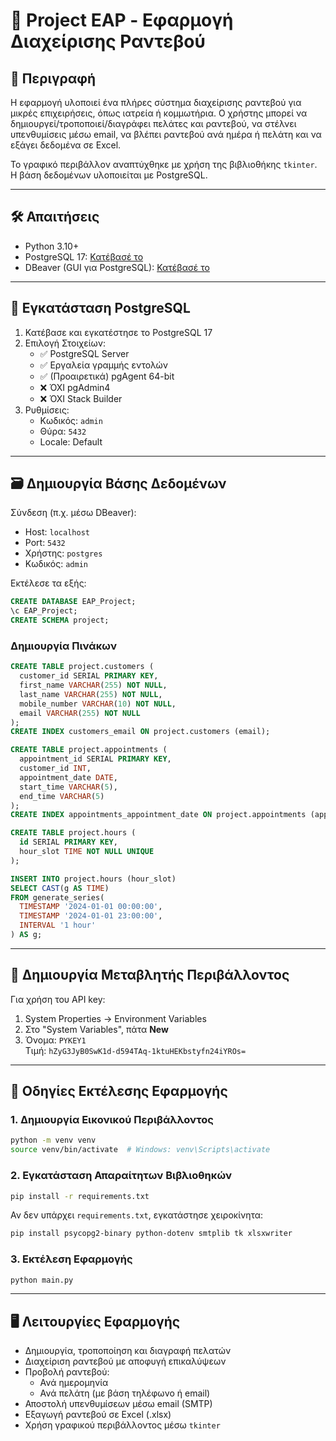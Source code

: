 
# 📘 Project EAP - Εφαρμογή Διαχείρισης Ραντεβού

## 📝 Περιγραφή

Η εφαρμογή υλοποιεί ένα πλήρες σύστημα διαχείρισης ραντεβού για μικρές επιχειρήσεις, όπως ιατρεία ή κομμωτήρια. Ο χρήστης μπορεί να δημιουργεί/τροποποιεί/διαγράφει πελάτες και ραντεβού, να στέλνει υπενθυμίσεις μέσω email, να βλέπει ραντεβού ανά ημέρα ή πελάτη και να εξάγει δεδομένα σε Excel.

Το γραφικό περιβάλλον αναπτύχθηκε με χρήση της βιβλιοθήκης `tkinter`. Η βάση δεδομένων υλοποιείται με PostgreSQL.

---

## 🛠 Απαιτήσεις

- Python 3.10+
- PostgreSQL 17: [Κατέβασέ το](https://www.postgresql.org/download/)
- DBeaver (GUI για PostgreSQL): [Κατέβασέ το](https://dbeaver.io/download/)

---

## 🧩 Εγκατάσταση PostgreSQL

1. Κατέβασε και εγκατέστησε το PostgreSQL 17
2. Επιλογή Στοιχείων:
   - ✅ PostgreSQL Server
   - ✅ Εργαλεία γραμμής εντολών
   - ✅ (Προαιρετικά) pgAgent 64-bit
   - ❌ ΌΧΙ pgAdmin4
   - ❌ ΌΧΙ Stack Builder
3. Ρυθμίσεις:
   - Κωδικός: `admin`
   - Θύρα: `5432`
   - Locale: Default

---

## 🗃 Δημιουργία Βάσης Δεδομένων

Σύνδεση (π.χ. μέσω DBeaver):

- Host: `localhost`
- Port: `5432`
- Χρήστης: `postgres`
- Κωδικός: `admin`

Εκτέλεσε τα εξής:

```sql
CREATE DATABASE EAP_Project;
\c EAP_Project;
CREATE SCHEMA project;
```

### Δημιουργία Πινάκων

```sql
CREATE TABLE project.customers (
  customer_id SERIAL PRIMARY KEY,
  first_name VARCHAR(255) NOT NULL,
  last_name VARCHAR(255) NOT NULL,
  mobile_number VARCHAR(10) NOT NULL,
  email VARCHAR(255) NOT NULL
);
CREATE INDEX customers_email ON project.customers (email);

CREATE TABLE project.appointments (
  appointment_id SERIAL PRIMARY KEY,
  customer_id INT,
  appointment_date DATE,
  start_time VARCHAR(5),
  end_time VARCHAR(5)
);
CREATE INDEX appointments_appointment_date ON project.appointments (appointment_date);

CREATE TABLE project.hours (
  id SERIAL PRIMARY KEY,
  hour_slot TIME NOT NULL UNIQUE
);

INSERT INTO project.hours (hour_slot)
SELECT CAST(g AS TIME)
FROM generate_series(
  TIMESTAMP '2024-01-01 00:00:00',
  TIMESTAMP '2024-01-01 23:00:00',
  INTERVAL '1 hour'
) AS g;
```

---

## 🔐 Δημιουργία Μεταβλητής Περιβάλλοντος

Για χρήση του API key:

1. System Properties → Environment Variables
2. Στο "System Variables", πάτα **New**
3. Όνομα: `PYKEY1`  
   Τιμή: `hZyG3JyB0SwK1d-d594TAq-1ktuHEKbstyfn24iYROs=`

---

## 🐍 Οδηγίες Εκτέλεσης Εφαρμογής

### 1. Δημιουργία Εικονικού Περιβάλλοντος

```bash
python -m venv venv
source venv/bin/activate  # Windows: venv\Scripts\activate
```

### 2. Εγκατάσταση Απαραίτητων Βιβλιοθηκών

```bash
pip install -r requirements.txt
```

Αν δεν υπάρχει `requirements.txt`, εγκατάστησε χειροκίνητα:

```bash
pip install psycopg2-binary python-dotenv smtplib tk xlsxwriter
```

### 3. Εκτέλεση Εφαρμογής

```bash
python main.py
```

---

## 🖥 Λειτουργίες Εφαρμογής

- Δημιουργία, τροποποίηση και διαγραφή πελατών
- Διαχείριση ραντεβού με αποφυγή επικαλύψεων
- Προβολή ραντεβού:
  - Ανά ημερομηνία
  - Ανά πελάτη (με βάση τηλέφωνο ή email)
- Αποστολή υπενθυμίσεων μέσω email (SMTP)
- Εξαγωγή ραντεβού σε Excel (.xlsx)
- Χρήση γραφικού περιβάλλοντος μέσω `tkinter`

